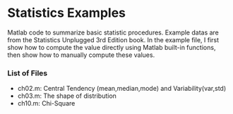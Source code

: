 Statistics Examples 
==================

Matlab code to summarize basic statistic procedures. Example datas are from the
Statistics Unplugged 3rd Edition book. In the example file, I first show how to
compute the value directly using Matlab built-in functions, then show how to
manually compute these values. 

### List of Files
* ch02.m: Central Tendency (mean,median,mode) and Variability(var,std)
* ch03.m: The shape of distribution
* ch10.m: Chi-Square


